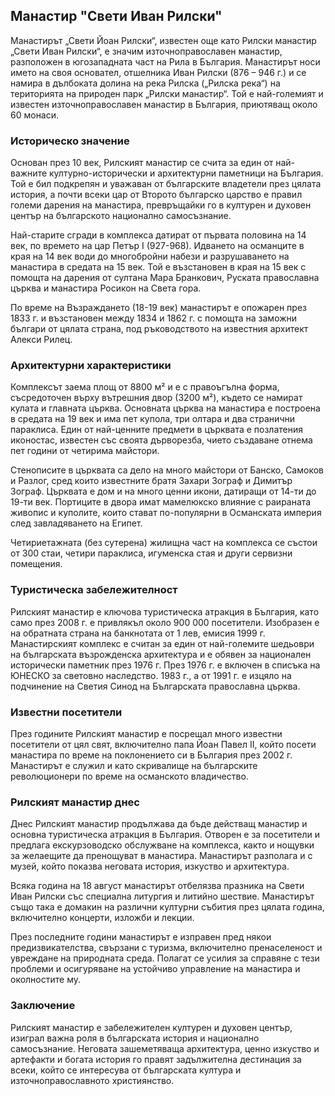 ## Манастир "Свети Иван Рилски"

Манастирът „Свети Йоан Рилски“, известен още като Рилски манастир „Свети Иван Рилски“, е значим източноправославен манастир, разположен в югозападната част на Рила в България. Манастирът носи името на своя основател, отшелника Иван Рилски (876 – 946 г.) и се намира в дълбоката долина на река Рилска („Рилска река“) на територията на природен парк „Рилски манастир“. Той е най-големият и известен източноправославен манастир в България, приютяващ около 60 монаси.

### Историческо значение

Основан през 10 век, Рилският манастир се счита за един от най-важните културно-исторически и архитектурни паметници на България. Той е бил подкрепян и уважаван от българските владетели през цялата история, а почти всеки цар от Второто българско царство е правил големи дарения на манастира, превръщайки го в културен и духовен център на българското национално самосъзнание.

Най-старите сгради в комплекса датират от първата половина на 14 век, по времето на цар Петър I (927-968). Идването на османците в края на 14 век води до многобройни набези и разрушаването на манастира в средата на 15 век. Той е възстановен в края на 15 век с помощта на дарения от султана Мара Бранкович, Руската православна църква и манастира Росикон на Света гора.

По време на Възраждането (18-19 век) манастирът е опожарен през 1833 г. и възстановен между 1834 и 1862 г. с помощта на заможни българи от цялата страна, под ръководството на известния архитект Алекси Рилец.

### Архитектурни характеристики

Комплексът заема площ от 8800 м² и е с правоъгълна форма, съсредоточен върху вътрешния двор (3200 м²), където се намират кулата и главната църква. Основната църква на манастира е построена в средата на 19 век и има пет купола, три олтара и два странични параклиса. Един от най-ценните предмети в църквата е позлатения иконостас, известен със своята дърворезба, чието създаване отнема пет години от четирима майстори.

Стенописите в църквата са дело на много майстори от Банско, Самоков и Разлог, сред които известните братя Захари Зограф и Димитър Зограф. Църквата е дом и на много ценни икони, датиращи от 14-ти до 19-ти век. Портиците в двора имат мамелюкско влияние с раираната живопис и куполите, които стават по-популярни в Османската империя след завладяването на Египет.

Четириетажната (без сутерена) жилищна част на комплекса се състои от 300 стаи, четири параклиса, игуменска стая и други сервизни помещения.

### Туристическа забележителност

Рилският манастир е ключова туристическа атракция в България, като само през 2008 г. е привлякъл около 900 000 посетители. Изобразен е на обратната страна на банкнотата от 1 лев, емисия 1999 г. Манастирският комплекс е считан за един от най-големите шедьоври на българската възрожденска архитектура и е обявен за национален исторически паметник през 1976 г. През 1976 г. е включен в списъка на ЮНЕСКО за световно наследство. 1983 г., а от 1991 г. е изцяло на подчинение на Светия Синод на Българската православна църква.

### Известни посетители

През годините Рилският манастир е посрещал много известни посетители от цял свят, включително папа Йоан Павел II, който посети манастира по време на поклонението си в България през 2002 г. Манастирът е служил и като скривалище на българските революционери по време на османското владичество.

### Рилският манастир днес

Днес Рилският манастир продължава да бъде действащ манастир и основна туристическа атракция в България. Отворен е за посетители и предлага екскурзоводско обслужване на комплекса, както и нощувки за желаещите да пренощуват в манастира. Манастирът разполага и с музей, който показва неговата история, изкуство и архитектура.

Всяка година на 18 август манастирът отбелязва празника на Свети Иван Рилски със специална литургия и литийно шествие. Манастирът също така е домакин на различни културни събития през цялата година, включително концерти, изложби и лекции.

През последните години манастирът е изправен пред някои предизвикателства, свързани с туризма, включително пренаселеност и увреждане на природната среда. Полагат се усилия за справяне с тези проблеми и осигуряване на устойчиво управление на манастира и околностите му.

### Заключение

Рилският манастир е забележителен културен и духовен център, изиграл важна роля в българската история и национално самосъзнание. Неговата зашеметяваща архитектура, ценно изкуство и артефакти и богата история го правят задължителна дестинация за всеки, който се интересува от българската култура и източноправославното християнство.
